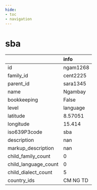 ```yaml
---
hide:
- toc
- navigation
---
```

# sba
|                      | info     |
|:---------------------|:---------|
| id                   | ngam1268 |
| family_id            | cent2225 |
| parent_id            | sara1345 |
| name                 | Ngambay  |
| bookkeeping          | False    |
| level                | language |
| latitude             | 8.57051  |
| longitude            | 15.414   |
| iso639P3code         | sba      |
| description          | nan      |
| markup_description   | nan      |
| child_family_count   | 0        |
| child_language_count | 0        |
| child_dialect_count  | 5        |
| country_ids          | CM NG TD |